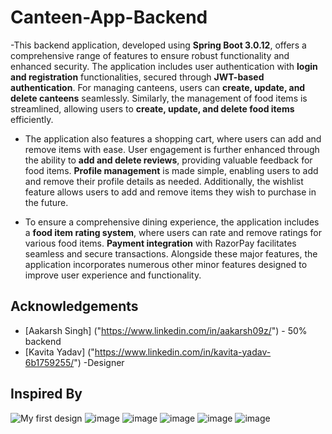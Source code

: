 # Canteen-App-Backend
-This backend application, developed using **Spring Boot 3.0.12**, offers a comprehensive range of features to ensure robust functionality and enhanced security. The application includes user authentication with **login and registration** functionalities, secured through **JWT-based authentication**. For managing canteens, users can **create, update, and delete canteens** seamlessly. Similarly, the management of food items is streamlined, allowing users to **create, update, and delete food items** efficiently.

- The application also features a shopping cart, where users can add and remove items with ease. User engagement is further enhanced through the ability to **add and delete reviews**, providing valuable feedback for food items. **Profile management** is made simple, enabling users to add and remove their profile details as needed. Additionally, the wishlist feature allows users to add and remove items they wish to purchase in the future.

- To ensure a comprehensive dining experience, the application includes a **food item rating system**, where users can rate and remove ratings for various food items. **Payment integration** with RazorPay facilitates seamless and secure transactions. Alongside these major features, the application incorporates numerous other minor features designed to improve user experience and functionality.


## Acknowledgements

- [Aakarsh Singh] ("https://www.linkedin.com/in/aakarsh09z/") - 50% backend
- [Kavita Yadav] ("https://www.linkedin.com/in/kavita-yadav-6b1759255/") -Designer


## Inspired By
![My first design](https://github.com/Sarthakverse/canteen-app-backend/assets/117356021/dbcf282b-06b5-4cad-8cab-c0d8d7eaa161)
![image](https://github.com/Sarthakverse/canteen-app-backend/assets/117356021/f5e77bb1-f268-4564-9685-9359667b934a)
![image](https://github.com/Sarthakverse/canteen-app-backend/assets/117356021/41a88669-dcb0-49f5-b6bf-9ab43ee77b3f)
![image](https://github.com/Sarthakverse/canteen-app-backend/assets/117356021/8e9597b6-4107-44dd-959e-6991342b760b)
![image](https://github.com/Sarthakverse/canteen-app-backend/assets/117356021/42e8b13a-f3b0-47a1-8a3c-507714fa46fe)
![image](https://github.com/Sarthakverse/canteen-app-backend/assets/117356021/0704349e-611c-46f3-9589-4b57f5af559f)






